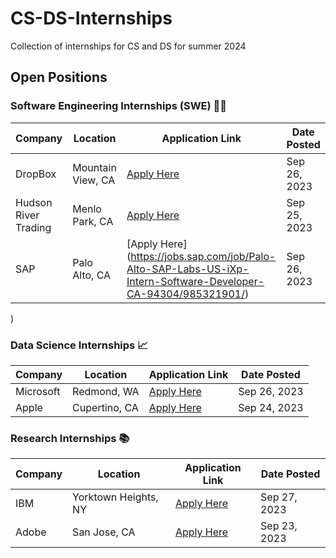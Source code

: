 # CS-DS-Internships
Collection of internships for CS and DS for summer 2024

## Open Positions

### Software Engineering Internships (SWE) 👨‍💻

| Company   | Location  | Application Link | Date Posted |
| --------- | --------- | ---------------- | ----------- |
| DropBox    | Mountain View, CA | [Apply Here](https://jobs.dropbox.com/listing/5265677) | Sep 26, 2023 |
| Hudson River Trading  | Menlo Park, CA | [Apply Here](https://www.hudsonrivertrading.com/careers/job/?gh_jid=5271837&req_id=447) | Sep 25, 2023 |
| SAP | Palo Alto, CA | [Apply Here] (https://jobs.sap.com/job/Palo-Alto-SAP-Labs-US-iXp-Intern-Software-Developer-CA-94304/985321901/) | Sep 26, 2023
)

### Data Science Internships 📈

| Company   | Location  | Application Link | Date Posted |
| --------- | --------- | ---------------- | ----------- |
| Microsoft | Redmond, WA   | [Apply Here](#) | Sep 26, 2023 |
| Apple     | Cupertino, CA | [Apply Here](#) | Sep 24, 2023 |

### Research Internships 📚

| Company   | Location  | Application Link | Date Posted |
| --------- | --------- | ---------------- | ----------- |
| IBM       | Yorktown Heights, NY | [Apply Here](#) | Sep 27, 2023 |
| Adobe     | San Jose, CA         | [Apply Here](#) | Sep 23, 2023 |
